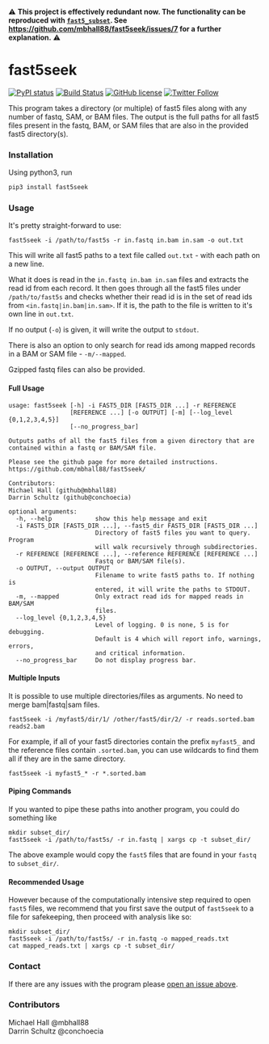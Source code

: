 ⚠️ **This project is effectively redundant now. The functionality can be reproduced with [`fast5_subset`](https://github.com/nanoporetech/ont_fast5_api#fast5_subset). See https://github.com/mbhall88/fast5seek/issues/7 for a further explanation.** ⚠️

# fast5seek
[![PyPI status](https://img.shields.io/pypi/v/fast5seek.svg)](https://pypi.python.org/pypi/fast5seek)
[![Build Status](https://travis-ci.org/mbhall88/fast5seek.svg?branch=master)](https://travis-ci.org/mbhall88/fast5seek)
[![GitHub license](https://img.shields.io/github/license/mbhall88/fast5seek.svg)](https://github.com/mbhall88/fast5seek/blob/master/LICENSE)
[![Twitter Follow](https://img.shields.io/twitter/follow/mbhall88.svg?style=social&logo=twitter&label=Follow)](https://twitter.com/mbhall88)  

This program takes a directory (or multiple) of fast5 files along with any number 
of fastq, SAM, or BAM files. The output is the full paths for all fast5 files 
present in the fastq, BAM, or SAM files that are also in the provided fast5 directory(s).

### Installation

Using python3, run

```bash
pip3 install fast5seek
```

### Usage

It's pretty straight-forward to use:

    fast5seek -i /path/to/fast5s -r in.fastq in.bam in.sam -o out.txt

This will write all fast5 paths to a text file called `out.txt` - with each path 
on a new line.

What it does is read in the `in.fastq in.bam in.sam` files and
extracts the read id from each record. It then goes through all the
fast5 files under `/path/to/fast5s` and checks whether their read id is in
the set of read ids from `<in.fastq|in.bam|in.sam>`. If it is, the
path to the file is written to it's own line in `out.txt`.

If no output (`-o`) is given, it will write the output to `stdout`.

There is also an option to only search for read ids among mapped records in a 
BAM or SAM file - `-m/--mapped`. 

Gzipped fastq files can also be provided.

#### Full Usage

```
usage: fast5seek [-h] -i FAST5_DIR [FAST5_DIR ...] -r REFERENCE
                 [REFERENCE ...] [-o OUTPUT] [-m] [--log_level {0,1,2,3,4,5}]
                 [--no_progress_bar]

Outputs paths of all the fast5 files from a given directory that are contained within a fastq or BAM/SAM file.

Please see the github page for more detailed instructions.
https://github.com/mbhall88/fast5seek/

Contributors:
Michael Hall (github@mbhall88)
Darrin Schultz (github@conchoecia)

optional arguments:
  -h, --help            show this help message and exit
  -i FAST5_DIR [FAST5_DIR ...], --fast5_dir FAST5_DIR [FAST5_DIR ...]
                        Directory of fast5 files you want to query. Program
                        will walk recursively through subdirectories.
  -r REFERENCE [REFERENCE ...], --reference REFERENCE [REFERENCE ...]
                        Fastq or BAM/SAM file(s).
  -o OUTPUT, --output OUTPUT
                        Filename to write fast5 paths to. If nothing is
                        entered, it will write the paths to STDOUT.
  -m, --mapped          Only extract read ids for mapped reads in BAM/SAM
                        files.
  --log_level {0,1,2,3,4,5}
                        Level of logging. 0 is none, 5 is for debugging.
                        Default is 4 which will report info, warnings, errors,
                        and critical information.
  --no_progress_bar     Do not display progress bar.
```

#### Multiple Inputs

It is possible to use multiple directories/files as
arguments. No need to merge bam|fastq|sam files.

    fast5seek -i /myfast5/dir/1/ /other/fast5/dir/2/ -r reads.sorted.bam reads2.bam


For example, if all of your fast5 directories contain the prefix
`myfast5_` and the reference files contain `.sorted.bam`, you can use
wildcards to find them all if they are in the same directory.

    fast5seek -i myfast5_* -r *.sorted.bam


#### Piping Commands

If you wanted to pipe these paths into another program, you could do something like

    mkdir subset_dir/
    fast5seek -i /path/to/fast5s/ -r in.fastq | xargs cp -t subset_dir/

The above example would copy the `fast5` files that are found in your `fastq` to `subset_dir/`.

#### Recommended Usage

However because of the computationally intensive step required to open
`fast5` files, we recommend that you first save the output of
`fast5seek` to a file for safekeeping, then proceed with analysis like so:

    mkdir subset_dir/
    fast5seek -i /path/to/fast5s/ -r in.fastq -o mapped_reads.txt
    cat mapped_reads.txt | xargs cp -t subset_dir/

### Contact

If there are any issues with the program please [open an issue above](https://github.com/mbhall88/fast5seek/issues).

### Contributors

Michael Hall @mbhall88  
Darrin Schultz @conchoecia
